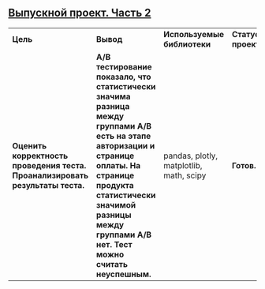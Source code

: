 ## <a href="https://praktikum.yandex.ru/data-analyst/" target="_blank"><b>Выпускной проект. Часть 2</b></a>



<table>
<tr>
<td><b>Цель</b></td>
<td><b>Вывод</b></td>
<td><b>Используемые библиотеки</b></td>
<td><b>Статус проекта</b></td>
<tr>
<td><b>Оценить корректность проведения теста. Проанализировать результаты теста.</b></td>
<td><b>A/B тестирование показало, что статистически значима разница между группами А/В есть на этапе авторизации и странице оплаты. На странице продукта статистически значимой разницы между группами А/В нет. Тест можно считать неуспешным.</b></a></td>
<td>pandas, plotly, matplotlib, math, scipy</td>
<td><b>Готов.</b></td>
<tr>
